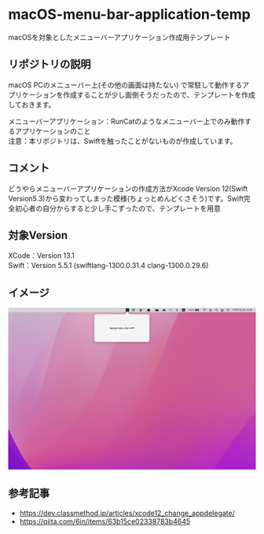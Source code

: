 # macOS-menu-bar-application-temp
macOSを対象としたメニューバーアプリケーション作成用テンプレート

## リポジトリの説明  
macOS PCのメニューバー上(その他の画面は持たない) で常駐して動作するアプリケーションを作成することが少し面倒そうだったので、テンプレートを作成しておきます。  

メニューバーアプリケーション：RunCatのようなメニューバー上でのみ動作するアプリケーションのこと  
注意：本リポジトリは、Swiftを触ったことがないものが作成しています。

## コメント  
どうやらメニューバーアプリケーションの作成方法がXcode Version 12(Swift Version5.3)から変わってしまった模様(ちょっとめんどくさそう)です。Swift完全初心者の自分からすると少し手こずったので、テンプレートを用意

## 対象Version
XCode：Version 13.1   
Swift：Version 5.5.1 (swiftlang-1300.0.31.4 clang-1300.0.29.6)  

## イメージ  
![アプリケーションイメージ](image/app.png)


## 参考記事   
- https://dev.classmethod.jp/articles/xcode12_change_appdelegate/  
- https://qiita.com/6in/items/63b15ce02338783b4645
